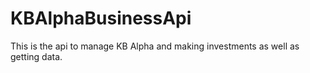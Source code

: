 # KBAlphaBusinessApi

This is the api to manage KB Alpha and making investments as well as getting data.
